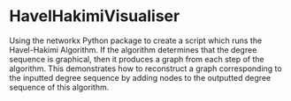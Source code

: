 # HavelHakimiVisualiser

Using the networkx Python package to create a script which runs the Havel-Hakimi Algorithm. 
If the algorithm determines that the degree sequence is graphical, then it produces a graph from each step of the algorithm. 
This demonstrates how to reconstruct a graph corresponding to the inputted degree sequence by adding nodes to the outputted degree sequence of this algorithm.
